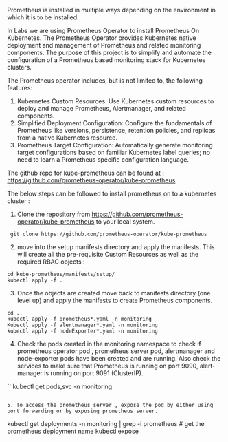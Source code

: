Prometheus is installed in multiple ways depending on the environment in which it is to be installed.

In Labs we are using Prometheus Operator to install Prometheus On Kubernetes. The Prometheus Operator provides Kubernetes native deployment and management of Prometheus and related monitoring components. The purpose of this project is to simplify and automate the configuration of a Prometheus based monitoring stack for Kubernetes clusters.

The Prometheus operator includes, but is not limited to, the following features:

1. Kubernetes Custom Resources: Use Kubernetes custom resources to deploy and manage Prometheus, Alertmanager, and related components.
2. Simplified Deployment Configuration: Configure the fundamentals of Prometheus like versions, persistence, retention policies, and replicas from a native Kubernetes resource.
3. Prometheus Target Configuration: Automatically generate monitoring target configurations based on familiar Kubernetes label queries; no need to learn a Prometheus specific configuration language.

The github repo for kube-prometheus can be found at : https://github.com/prometheus-operator/kube-prometheus 

The below steps can be followed to install prometheus on to a kubernetes cluster :

1. Clone the repository from https://github.com/prometheus-operator/kube-prometheus to your local system. 

`` git clone https://github.com/prometheus-operator/kube-prometheus``

2. move into the setup manifests directory and apply the manifests. This will create all the pre-requisite Custom Resources as well as the required RBAC objects :

```
cd kube-prometheus/manifests/setup/
kubectl apply -f .
```
3. Once the objects are created move back to manifests directory (one level up) and apply the manifests to create Prometheus components. 

```
cd ..
kubectl apply -f prometheus*.yaml -n monitoring
Kubectl apply -f alertmanager*.yaml -n monitoring
kubectl apply -f nodeExporter*.yaml -n monitoring
```
4. Check the pods created in the monitoring namespace to check if prometheus operator pod , prometheus server pod, alertmanager and node-exporter pods have been created and are running. Also check the services to make sure that Prometheus is running on port 9090, alert-manager is running on port 9091 (ClusterIP). 

``
kubectl get pods,svc -n monitoring

```

5. To access the prometheus server , expose the pod by either using port forwarding or by exposing prometheus server.

```
kubectl get deployments -n monitoring | grep -i prometheus # get the prometheus deployment name 
kubectl expose <prometheus-deployment-name>
 ```

